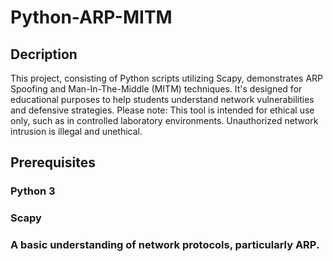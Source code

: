 # Python-ARP-MITM
## Decription
This project, consisting of Python scripts utilizing Scapy, demonstrates ARP Spoofing and Man-In-The-Middle (MITM) techniques. It's designed for educational purposes to help students understand network vulnerabilities and defensive strategies. Please note: This tool is intended for ethical use only, such as in controlled laboratory environments. Unauthorized network intrusion is illegal and unethical.
## Prerequisites
### Python 3
### Scapy
### A basic understanding of network protocols, particularly ARP.
